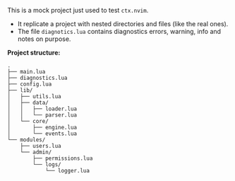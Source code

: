 This is a mock project just used to test `ctx.nvim`.

- It replicate a project with nested directories and files (like the real ones).
- The file `diagnotics.lua` contains diagnostics errors, warning, info and notes on purpose.

**Project structure:**

```
.
├── main.lua
├── diagnostics.lua
├── config.lua
├── lib/
│   ├── utils.lua
│   ├── data/
│   │   ├── loader.lua
│   │   └── parser.lua
│   └── core/
│       ├── engine.lua
│       └── events.lua
└── modules/
    ├── users.lua
    └── admin/
        ├── permissions.lua
        └── logs/
            └── logger.lua
```
